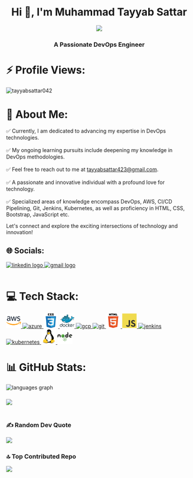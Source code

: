 <h1 align="center">Hi 👋, I'm Muhammad Tayyab Sattar</h1>
<div align="center"> <img src="https://media.licdn.com/dms/image/D4D16AQH9apSLWxGktw/profile-displaybackgroundimage-shrink_350_1400/0/1713949389757?e=1719446400&v=beta&t=kpsumm3gROwKJzAk1aFDDPS1RfysqXqSsD7k6IA8en8"> </div>

<h3 align="center">A Passionate DevOps Engineer </h3>

# ⚡️ Profile Views:
<p align="left"> <img src="https://komarev.com/ghpvc/?username=tayyabsattar042&label=Profile%20views&color=0e75b6&style=flat" alt="tayyabsattar042" /> </p>

# 💫 About Me:
✅ Currently, I am dedicated to advancing my expertise in DevOps technologies.<br><br>✅ My ongoing learning pursuits include deepening my knowledge in DevOps methodologies. <br><br>✅ Feel free to reach out to me at tayyabsattar423@gmail.com.<br><br>✅ A passionate and innovative individual with a profound love for technology. <br><br>✅ Specialized areas of knowledge encompass DevOps, AWS, CI/CD Pipelining, Git, Jenkins, Kubernetes, as well as proficiency in HTML, CSS, Bootstrap, JavaScript etc.
<br>
<p align="centre"> Let's connect and explore the exciting intersections of technology and innovation! </p>

## 🌐 Socials:
<div align="left">
  <a href="https://www.linkedin.com/in/mtayyabsattar/" target="_blank">
    <img src="https://raw.githubusercontent.com/maurodesouza/profile-readme-generator/master/src/assets/icons/social/linkedin/default.svg" width="52" height="40" alt="linkedin logo"  />
  </a>
  <a href="tayyabsattar455@gmail.com" target="_blank">
    <img src="https://raw.githubusercontent.com/maurodesouza/profile-readme-generator/master/src/assets/icons/social/gmail/default.svg" width="52" height="40" alt="gmail logo"  />
  </a>
</div>
<br>

# 💻 Tech Stack:
<p align="left"> <a href="https://aws.amazon.com" target="_blank" rel="noreferrer"> <img src="https://raw.githubusercontent.com/devicons/devicon/master/icons/amazonwebservices/amazonwebservices-original-wordmark.svg" alt="aws" width="40" height="40"/> </a> <a href="https://azure.microsoft.com/en-in/" target="_blank" rel="noreferrer"> <img src="https://www.vectorlogo.zone/logos/microsoft_azure/microsoft_azure-icon.svg" alt="azure" width="40" height="40"/> </a>  <a href="https://www.w3schools.com/css/" target="_blank" rel="noreferrer"> <img src="https://raw.githubusercontent.com/devicons/devicon/master/icons/css3/css3-original-wordmark.svg" alt="css3" width="40" height="40"/> </a> <a href="https://www.docker.com/" target="_blank" rel="noreferrer"> <img src="https://raw.githubusercontent.com/devicons/devicon/master/icons/docker/docker-original-wordmark.svg" alt="docker" width="40" height="40"/> </a> <a href="https://cloud.google.com" target="_blank" rel="noreferrer"> <img src="https://www.vectorlogo.zone/logos/google_cloud/google_cloud-icon.svg" alt="gcp" width="40" height="40"/> </a> <a href="https://git-scm.com/" target="_blank" rel="noreferrer"> <img src="https://www.vectorlogo.zone/logos/git-scm/git-scm-icon.svg" alt="git" width="40" height="40"/> </a> <a href="https://www.w3.org/html/" target="_blank" rel="noreferrer"> <img src="https://raw.githubusercontent.com/devicons/devicon/master/icons/html5/html5-original-wordmark.svg" alt="html5" width="40" height="40"/> </a> <a href="https://developer.mozilla.org/en-US/docs/Web/JavaScript" target="_blank" rel="noreferrer"> <img src="https://raw.githubusercontent.com/devicons/devicon/master/icons/javascript/javascript-original.svg" alt="javascript" width="40" height="40"/> </a> <a href="https://www.jenkins.io" target="_blank" rel="noreferrer"> <img src="https://www.vectorlogo.zone/logos/jenkins/jenkins-icon.svg" alt="jenkins" width="40" height="40"/> </a> <a href="https://kubernetes.io" target="_blank" rel="noreferrer"> <img src="https://www.vectorlogo.zone/logos/kubernetes/kubernetes-icon.svg" alt="kubernetes" width="40" height="40"/> </a> <a href="https://www.linux.org/" target="_blank" rel="noreferrer"> <img src="https://raw.githubusercontent.com/devicons/devicon/master/icons/linux/linux-original.svg" alt="linux" width="40" height="40"/> </a> <a href="https://nodejs.org" target="_blank" rel="noreferrer"> <img src="https://raw.githubusercontent.com/devicons/devicon/master/icons/nodejs/nodejs-original-wordmark.svg" alt="nodejs" width="40" height="40"/> </a> </p>

# 📊 GitHub Stats:
<div align="left">
  <img src="https://github-readme-stats.vercel.app/api/top-langs?username=tayyabsattar042&locale=en&hide_title=false&layout=compact&card_width=320&langs_count=5&theme=dracula&hide_border=false&order=2" height="150" alt="languages graph"  />
</div>

###
![](https://github-readme-streak-stats.herokuapp.com/?user=tayyabsattar042&theme=dracula&hide_border=false)<br/>
<br>

### ✍️ Random Dev Quote
![](https://quotes-github-readme.vercel.app/api?type=horizontal&theme=merko)
<br>

### 🔝 Top Contributed Repo
![](https://github-contributor-stats.vercel.app/api?username=tayyabsattar042&limit=5&theme=gruvbox&combine_all_yearly_contributions=true)
<br>

###



<!-- Proudly created with GPRM ( https://gprm.itsvg.in ) -->
